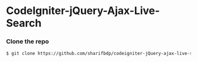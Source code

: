# CodeIgniter-jQuery-Ajax-Live-Search

### Clone the repo
```bash
$ git clone https://github.com/sharifbdp/codeigniter-jQuery-ajax-live-search
```
